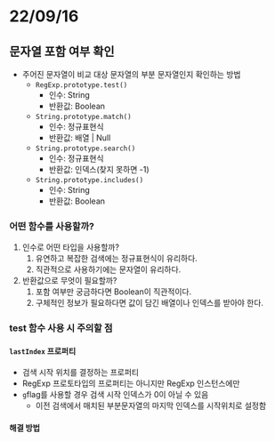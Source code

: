 # 22/09/16

## 문자열 포함 여부 확인

- 주어진 문자열이 비교 대상 문자열의 부분 문자열인지 확인하는 방법
	- `RegExp.prototype.test()`
		- 인수: String
		- 반환값: Boolean
	- `String.prototype.match()`
		- 인수: 정규표현식
		- 반환값: 배열 | Null
	- `String.prototype.search()`
		- 인수: 정규표현식
		- 반환값: 인덱스(찾지 못하면 -1)
	- `String.prototype.includes()`
		- 인수: String
		- 반환값: Boolean


### 어떤 함수를 사용할까?

1. 인수로 어떤 타입을 사용할까?
	1. 유연하고 복잡한 검색에는 정규표현식이 유리하다.
	2. 직관적으로 사용하기에는 문자열이 유리하다.
2. 반환값으로 무엇이 필요할까?
	1. 포함 여부만 궁금하다면 Boolean이 직관적이다.
	2. 구체적인 정보가 필요하다면 값이 담긴 배열이나 인덱스를 받아야 한다.

### test 함수 사용 시 주의할 점

#### `lastIndex` 프로퍼티
- 검색 시작 위치를 결정하는 프로퍼티
- RegExp 프로토타입의 프로퍼티는 아니지만 RegExp 인스턴스에만  
- `g`flag를 사용할 경우 검색 시작 인덱스가 0이 아닐 수 있음
	- 이전 검색에서 매치된 부분문자열의 마지막 인덱스를 시작위치로 설정함

#### 해결 방법